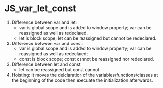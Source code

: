 # JS_var_let_const

1. Difference between var and let:
   -  var is global scope and is added to window property; var can be reassigned as well as redeclared.
   -  let is block scope; let can be reassigned but cannot be redeclared.
2. Difference between var and const:
   -  var is global scope and is added to window property; var can be reassigned as well as redeclared;
   -  const is block scope; const cannot be reassigned nor redeclared.
3. Difference between let and const:
   -  let can be reassigned but const cannot
4. Hoisting:
   It moves the delclaration of the variables/functions/classes at the beginning of the code then execuate the initialization afterwards. 
